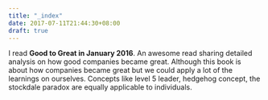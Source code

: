 ```yaml
---
title: "_index"
date: 2017-07-11T21:44:30+08:00
draft: true
---
```

I read **Good to Great in January 2016**. An awesome read sharing detailed analysis on how good companies became great. Although this book is about how companies became great but we could apply a lot of the learnings on ourselves. Concepts like level 5 leader, hedgehog concept, the stockdale paradox are equally applicable to individuals.
